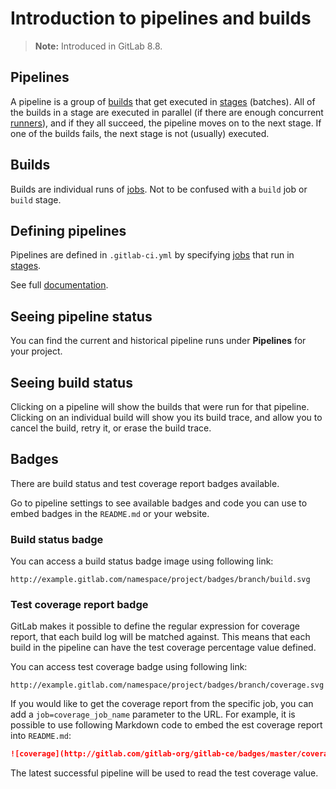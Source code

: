 # Introduction to pipelines and builds

>**Note:**
Introduced in GitLab 8.8.

## Pipelines

A pipeline is a group of [builds] that get executed in [stages] \(batches). All
of the builds in a stage are executed in parallel (if there are enough
concurrent [runners]), and if they all succeed, the pipeline moves on to the
next stage. If one of the builds fails, the next stage is not (usually)
executed.

## Builds

Builds are individual runs of [jobs]. Not to be confused with a `build` job or
`build` stage.

## Defining pipelines

Pipelines are defined in `.gitlab-ci.yml` by specifying [jobs] that run in
[stages].

See full [documentation](yaml/README.md#jobs).

## Seeing pipeline status

You can find the current and historical pipeline runs under **Pipelines** for your
project.

## Seeing build status

Clicking on a pipeline will show the builds that were run for that pipeline.
Clicking on an individual build will show you its build trace, and allow you to
cancel the build, retry it,  or erase the build trace.

## Badges

There are build status and test coverage report badges available.

Go to pipeline settings to see available badges and code you can use to embed
badges in the `README.md` or your website.

### Build status badge

You can access a build status badge image using following link:

```
http://example.gitlab.com/namespace/project/badges/branch/build.svg
```

### Test coverage report badge

GitLab makes it possible to define the regular expression for coverage report,
that each build log will be matched against. This means that each build in the
pipeline can have the test coverage percentage value defined.

You can access test coverage badge using following link:

```
http://example.gitlab.com/namespace/project/badges/branch/coverage.svg
```

If you would like to get the coverage report from the specific job, you can add
a `job=coverage_job_name` parameter to the URL. For example, it is possible to
use following Markdown code to embed the est coverage report into `README.md`:

```markdown
![coverage](http://gitlab.com/gitlab-org/gitlab-ce/badges/master/coverage.svg?job=coverage)
```

The latest successful pipeline will be used to read the test coverage value.

[builds]: #builds
[jobs]: yaml/README.md#jobs
[stages]: yaml/README.md#stages
[runners]: runners/README.md
